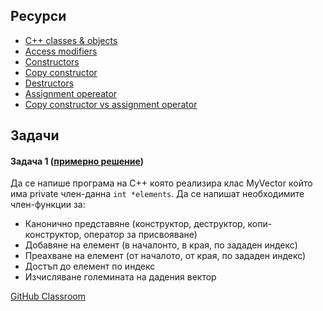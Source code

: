 ## Ресурси

- [C++ classes & objects](https://www.geeksforgeeks.org/c-classes-and-objects/)
- [Access modifiers](https://www.geeksforgeeks.org/access-modifiers-in-c/)
- [Constructors](https://www.geeksforgeeks.org/constructors-c)
- [Copy constructor](https://www.geeksforgeeks.org/copy-constructor-in-cpp)
- [Destructors](https://www.geeksforgeeks.org/destructors-c)
- [Assignment opereator](https://www.geeksforgeeks.org/cpp-assignment-operators)
- [Copy constructor vs assignment operator](https://www.geeksforgeeks.org/copy-constructor-vs-assignment-operator-in-c)


## Задачи

#### Задача 1 ([примерно решение](https://onlinegdb.com/Z2uWwgBwp))

Да се напише програма на C++ която реализира клас MyVector който има private член-данна `int *elements`. Да се напишат необходимите член-функции за:

- Канонично представяне (конструктор, деструктор, копи-конструктор, оператор за присвояване)
- Добавяне на елемент (в началонто, в края, по зададен индекс)
- Преахване на елемент (от началото, от края, по зададен индекс)
- Достъп до елемент по индекс
- Изчисляване големината на дадения вектор

[GitHub Classroom](https://onlinegdb.com/JEpbyqRH9)
